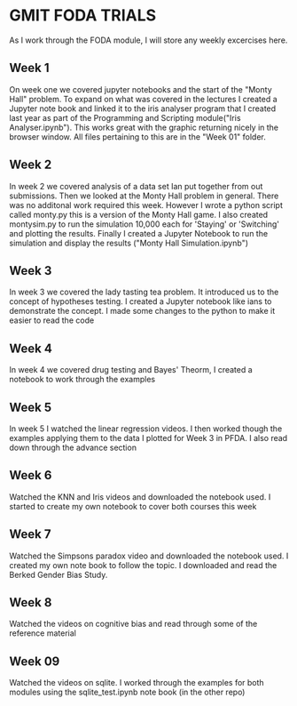 # GMIT FODA TRIALS
As I work through the FODA module, I will store any weekly excercises here.

## Week 1
On week one we covered jupyter notebooks and the start of the "Monty Hall" problem. To expand on what was covered in the lectures I created a Jupyter note book and linked it to the iris analyser program that I created last year as part of the Programming and Scripting module("Iris Analyser.ipynb"). This works great with the graphic returning nicely in the browser window. All files pertaining to this are in the "Week 01" folder.


## Week 2
In week 2 we covered analysis of a data set Ian put together from out submissions. Then we looked at the Monty Hall problem in general. There was no additonal work required this week. However I wrote a python script called monty.py this is a version of the Monty Hall game. I also created montysim.py to run the simulation 10,000 each for 'Staying' or 'Switching' and plotting the results. Finally I created a Jupyter Notebook to run the simulation and display the results ("Monty Hall Simulation.ipynb")

## Week 3
In week 3 we covered the lady tasting tea problem. It introduced us to the concept of hypotheses testing. I created a Jupyter notebook like ians to demonstrate the concept. I made some changes to the python to make it easier to read the code

## Week 4
In week 4 we covered drug testing and Bayes' Theorm, I created a notebook to work through the examples

## Week 5 
In week 5 I watched the linear regression videos. I then worked though the examples applying them to the data I plotted for Week 3 in PFDA. I also read down through the advance section

## Week 6
Watched the KNN and Iris videos and downloaded the notebook used. I started to create my own notebook to cover both courses this week

## Week 7
Watched the Simpsons paradox video and downloaded the notebook used. I created my own note book to follow the topic. I downloaded and read the Berked Gender Bias Study.

## Week 8

Watched the videos on cognitive bias and read through some of the reference material

## Week 09
Watched the videos on sqlite. I worked through the examples for both modules using the sqlite_test.ipynb note book (in the other repo)
